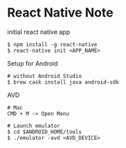 # React Native Note

initial react native app

```
$ npm install -g react-native
$ react-native init <APP_NAME>
```

Setup for Android 

```
# without Android Studio
$ brew cask install java android-sdk
```



AVD

```
# Mac
CMD + M -> Open Menu

# Launch emulator
$ cd $ANDROID_HOME/tools
$ ./emulator -avd <AVD_DEVICE>
```



